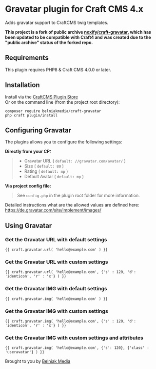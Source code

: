 # Gravatar plugin for Craft CMS 4.x

Adds gravatar support to CraftCMS twig templates.

**This project is a fork of public archive [noxify/craft-gravatar](https://github.com/noxify/craft-gravatar), 
which has been updated to be compatible with Craft4 and was created due
to the "public archive" status of the forked repo.**

## Requirements

This plugin requires PHP8 & Craft CMS 4.0.0 or later.

## Installation

Install via the [CraftCMS Plugin Store](https://plugins.craftcms.com/)\
Or on the command line (from the project root directory):
```
composer require belniakmedia/craft-gravatar
php craft plugin/install
```

## Configuring Gravatar

The plugins allows you to configure the following settings:

**Directly from your CP:**

> * Gravatar URL ( `default: //gravatar.com/avatar/` )
> * Size ( `default: 80` )
> * Rating ( `default: mp` )
> * Default Avatar ( `default: mp` )

**Via project config file:**
> See `config.php` in the plugin root folder for more information.

Detailed instructions what are the allowed values are defined here: https://de.gravatar.com/site/implement/images/


## Using Gravatar

### Get the Gravatar URL with default settings

```
{{ craft.gravatar.url( 'hello@example.com' ) }}
```

### Get the Gravatar URL with custom settings

```
{{ craft.gravatar.url( 'hello@example.com', {'s' : 120, 'd': 'identicon', 'r' : 'x'} ) }}
```

### Get the Gravatar IMG with default settings

```
{{ craft.gravatar.img( 'hello@example.com' ) }}
```

### Get the Gravatar IMG with custom settings

```
{{ craft.gravatar.img( 'hello@example.com', {'s' : 120, 'd': 'identicon', 'r' : 'x'} ) }}
```

### Get the Gravatar IMG with custom settings and attributes

```
{{ craft.gravatar.img( 'hello@example.com', {'s': 120}, {'class' : 'useravatar'} ) }}
```

Brought to you by [Belniak Media](https://github.com/BelniakMedia)